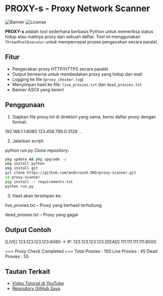# PROXY-s - Proxy Network Scanner

![Banner](https://img.shields.io/badge/version-1.0-blue.svg)
![License](https://img.shields.io/badge/license-MIT-green.svg)

**PROXY-s** adalah tool sederhana berbasis Python untuk memeriksa status hidup atau matinya proxy dari sebuah daftar. Tool ini menggunakan `ThreadPoolExecutor` untuk mempercepat proses pengecekan secara paralel.

## Fitur
- Pengecekan proxy HTTP/HTTPS secara paralel
- Output berwarna untuk membedakan proxy yang hidup dan mati
- Logging ke file (`proxy_checker.log`)
- Menyimpan hasil ke file: `live_proxies.txt` dan `dead_proxies.txt`
- Banner ASCII yang keren!

## Penggunaan

1. Siapkan file proxy.txt di direktori yang sama, berisi daftar proxy dengan format:

192.168.1.1:8080
123.456.789.0:3128
...

2. Jalankan script:

python run.py
Clone repository:
   ```bash
pkg update && pkg upgrade -y
pkg install python
pkg install git
git clone https://github.com/andirozaS-SKD/proxy-scanner.git
cd proxy-scanner
pip install -r requirements.txt
python run.py
```

3. Hasil akan tersimpan ke:

live_proxies.txt – Proxy yang berhasil terhubung

dead_proxies.txt – Proxy yang gagal


## Output Contoh

[LIVE] 123.123.123.123:8080 -> IP: 123.123.123.123
[DEAD] 111.111.111.111:8000

=== Proxy Check Completed ===
Total Proxies : 100
Live Proxies  : 45
Dead Proxies  : 55

## Tautan Terkait

- [Video Tutorial di YouTube](https://www.youtube.com/watch?v=contohLink)
- [Repository GitHub Saya](https://github.com/andirozaS-SKD)
